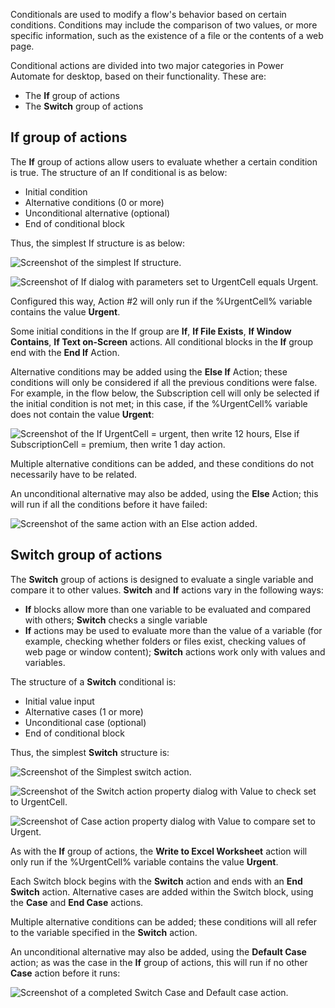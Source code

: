 Conditionals are used to modify a flow's behavior based on certain conditions. Conditions may include the comparison of two values, or more specific information, such as the existence of a file or the contents of a web page.

Conditional actions are divided into two major categories in Power Automate for desktop, based on their functionality. These are:

* The **If** group of actions
* The **Switch** group of actions

## If group of actions

The **If** group of actions allow users to evaluate whether a certain condition is true. The structure of an If conditional is as below:

* Initial condition
* Alternative conditions (0 or more)
* Unconditional alternative (optional)
* End of conditional block

Thus, the simplest If structure is as below:

![Screenshot of the simplest If structure.](..\media\simplest-if.png)

![Screenshot of If dialog with parameters set to UrgentCell equals Urgent.](..\media\if-cell-contains-urgent.png)

Configured this way, Action #2 will only run if the %UrgentCell% variable contains the value **Urgent**.

Some initial conditions in the If group are **If**, **If File Exists**, **If Window Contains**, **If Text on-Screen** actions. All conditional blocks in the **If** group end with the **End If** Action.

Alternative conditions may be added using the **Else If** Action; these conditions will only be considered if all the previous conditions were false. For example, in the flow below, the Subscription cell will only be selected if the initial condition is not met; in this case, if the %UrgentCell% variable does not contain the value **Urgent**:

![Screenshot of the If UrgentCell = urgent, then write 12 hours, Else if SubscriptionCell = premium, then write 1 day action.](..\media\else-if-action.png)

Multiple alternative conditions can be added, and these conditions do not necessarily have to be related.

An unconditional alternative may also be added, using the **Else** Action; this will run if all the conditions before it have failed:

![Screenshot of the same action with an Else action added.](..\media\else-action.png)

## Switch group of actions

The **Switch** group of actions is designed to evaluate a single variable and compare it to other values. **Switch** and **If** actions vary in the following ways:

* **If** blocks allow more than one variable to be evaluated and compared with others; **Switch** checks a single variable
* **If** actions may be used to evaluate more than the value of a variable (for example, checking whether folders or files exist, checking values of web page or window content); **Switch** actions work only with values and variables.

The structure of a **Switch** conditional is:

* Initial value input
* Alternative cases (1 or more)
* Unconditional case (optional)
* End of conditional block

Thus, the simplest **Switch** structure is:

![Screenshot of the Simplest switch action.](..\media\simplest-switch.png)

![Screenshot of the Switch action property dialog with Value to check set to UrgentCell.](..\media\switch-cell-contents.png)

![Screenshot of Case action property dialog with Value to compare set to Urgent.](..\media\case-action.png)

As with the **If** group of actions, the **Write to Excel Worksheet** action will only run if the %UrgentCell% variable contains the value **Urgent**.

Each Switch block begins with the **Switch** action and ends with an **End Switch** action. Alternative cases are added within the Switch block, using the **Case** and **End Case** actions.

Multiple alternative conditions can be added; these conditions will all refer to the variable specified in the **Switch** action.

An unconditional alternative may also be added, using the **Default Case** action; as was the case in the **If** group of actions, this will run if no other **Case** action before it runs:

![Screenshot of a completed Switch Case and Default case action.](..\media\default-case.png)
